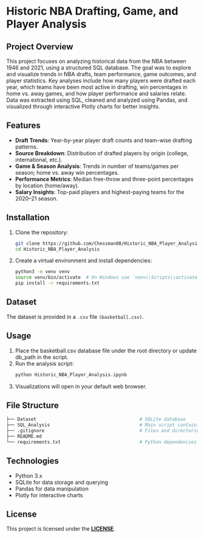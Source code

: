 # Historic NBA Drafting, Game, and Player Analysis

## Project Overview

This project focuses on analyzing historical data from the NBA between 1946 and 2021, using a structured SQL database. The goal was to explore and visualize trends in NBA drafts, team performance, game outcomes, and player statistics. Key analyses include how many players were drafted each year, which teams have been most active in drafting, win percentages in home vs. away games, and how player performance and salaries relate. Data was extracted using SQL, cleaned and analyzed using Pandas, and visualized through interactive Plotly charts for better insights.

## Features

- **Draft Trends**: Year-by-year player draft counts and team-wise drafting patterns.
- **Source Breakdown**: Distribution of drafted players by origin (college, international, etc.).
- **Game & Season Analysis**: Trends in number of teams/games per season; home vs. away win percentages.
- **Performance Metrics**: Median free-throw and three-point percentages by location (home/away).
- **Salary Insights**: Top-paid players and highest-paying teams for the 2020–21 season.

## Installation

1. Clone the repository:
   ```bash
   git clone https://github.com/Chessman08/Historic_NBA_Player_Analysis.git
   cd Historic_NBA_Player_Analysis
   ```
2. Create a virtual environment and install dependencies:
   ```bash
   python3 -m venv venv
   source venv/bin/activate  # On Windows use `venv\\Scripts\\activate`
   pip install -r requirements.txt
   ```
   
## Dataset

The dataset is provided in a `.csv` file `(basketball.csv)`.

## Usage

1. Place the basketball.csv database file under the root directory or update db_path in the script.
2. Run the analysis script:
   ```bash
   python Historic_NBA_Player_Analysis.ipynb
   ```
3. Visualizations will open in your default web browser.

## File Structure

```bash
├── Dataset                                      # SQLite database 
├── SQL_Analysis                                 # Main script containing SQL queries and Plotly visualizations
├── .gitignore                                   # Files and directories to ignore in Git
├── README.md
└── requirements.txt                             # Python dependencies
```

## Technologies

- Python 3.x
- SQLite for data storage and querying
- Pandas for data manipulation
- Plotly for interactive charts

## License

This project is licensed under the [**LICENSE**](https://opensource.org/licenses/MIT).


